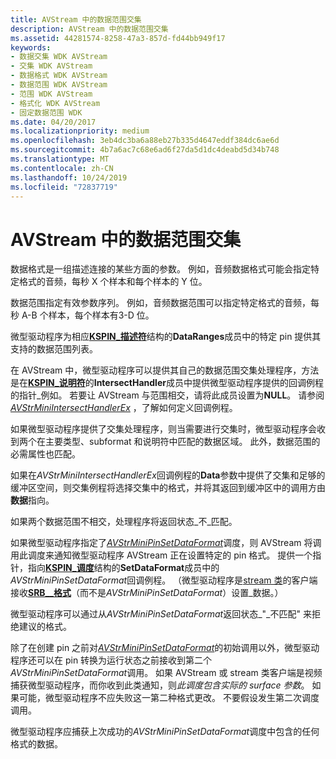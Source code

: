```yaml
---
title: AVStream 中的数据范围交集
description: AVStream 中的数据范围交集
ms.assetid: 44281574-8258-47a3-857d-fd44bb949f17
keywords:
- 数据交集 WDK AVStream
- 交集 WDK AVStream
- 数据格式 WDK AVStream
- 数据范围 WDK AVStream
- 范围 WDK AVStream
- 格式化 WDK AVStream
- 固定数据范围 WDK
ms.date: 04/20/2017
ms.localizationpriority: medium
ms.openlocfilehash: 3eb4dc3ba6a88eb27b335d4647eddf384dc6ae6d
ms.sourcegitcommit: 4b7a6ac7c68e6ad6f27da5d1dc4deabd5d34b748
ms.translationtype: MT
ms.contentlocale: zh-CN
ms.lasthandoff: 10/24/2019
ms.locfileid: "72837719"
---
```

# <a name="data-range-intersections-in-avstream"></a>AVStream 中的数据范围交集





数据格式是一组描述连接的某些方面的参数。 例如，音频数据格式可能会指定特定格式的音频，每秒 X 个样本和每个样本的 Y 位。

数据范围指定有效参数序列。 例如，音频数据范围可以指定特定格式的音频，每秒 A-B 个样本，每个样本有3-D 位。

微型驱动程序为相应[**KSPIN\_描述符**](https://docs.microsoft.com/windows-hardware/drivers/ddi/ks/ns-ks-kspin_descriptor)结构的**DataRanges**成员中的特定 pin 提供其支持的数据范围列表。

在 AVStream 中，微型驱动程序可以提供其自己的数据范围交集处理程序，方法是在[**KSPIN\_说明符**](https://docs.microsoft.com/windows-hardware/drivers/ddi/ks/ns-ks-_kspin_descriptor_ex)的**IntersectHandler**成员中提供微型驱动程序提供的回调例程的指针\_例如。 若要让 AVStream 与范围相交，请将此成员设置为**NULL**。 请参阅[*AVStrMiniIntersectHandlerEx*](https://docs.microsoft.com/windows-hardware/drivers/ddi/ks/nc-ks-pfnksintersecthandlerex) ，了解如何定义回调例程。

如果微型驱动程序提供了交集处理程序，则当需要进行交集时，微型驱动程序会收到两个在主要类型、subformat 和说明符中匹配的数据区域。 此外，数据范围的必需属性也匹配。

如果在*AVStrMiniIntersectHandlerEx*回调例程的**Data**参数中提供了交集和足够的缓冲区空间，则交集例程将选择交集中的格式，并将其返回到缓冲区中的调用方由**数据**指向。

如果两个数据范围不相交，处理程序将返回状态\_不\_匹配。

如果微型驱动程序指定了[*AVStrMiniPinSetDataFormat*](https://docs.microsoft.com/windows-hardware/drivers/ddi/ks/nc-ks-pfnkspinsetdataformat)调度，则 AVStream 将调用此调度来通知微型驱动程序 AVStream 正在设置特定的 pin 格式。 提供一个指针，指向[**KSPIN\_调度**](https://docs.microsoft.com/windows-hardware/drivers/ddi/ks/ns-ks-_kspin_dispatch)结构的**SetDataFormat**成员中的*AVStrMiniPinSetDataFormat*回调例程。 （微型驱动程序是[stream 类](https://docs.microsoft.com/windows-hardware/drivers/ddi/_stream/index)的客户端接收[**SRB\_\_格式**](https://docs.microsoft.com/windows-hardware/drivers/stream/srb-set-data-format)（而不是*AVStrMiniPinSetDataFormat*）设置\_数据。）

微型驱动程序可以通过从*AVStrMiniPinSetDataFormat*返回状态\_"\_不匹配" 来拒绝建议的格式。

除了在创建 pin 之前对[*AVStrMiniPinSetDataFormat*](https://docs.microsoft.com/windows-hardware/drivers/ddi/ks/nc-ks-pfnkspinsetdataformat)的初始调用以外，微型驱动程序还可以在 pin 转换为运行状态之前接收到第二个*AVStrMiniPinSetDataFormat*调用。 如果 AVStream 或 stream 类客户端是视频捕获微型驱动程序，而你收到此类通知，则*此调度包含实际的 surface 参数*。 如果可能，微型驱动程序不应失败这一第二种格式更改。 不要假设发生第二次调度调用。

微型驱动程序应捕获上次成功的*AVStrMiniPinSetDataFormat*调度中包含的任何格式的数据。

 

 




